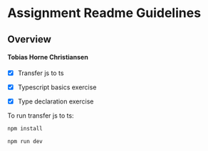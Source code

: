 # Assignment Readme Guidelines


## Overview

#### Tobias Horne Christiansen

- [x] Transfer js to ts

- [x] Typescript basics exercise

- [x] Type declaration exercise


To run transfer js to ts:

```bash
npm install

npm run dev
```
